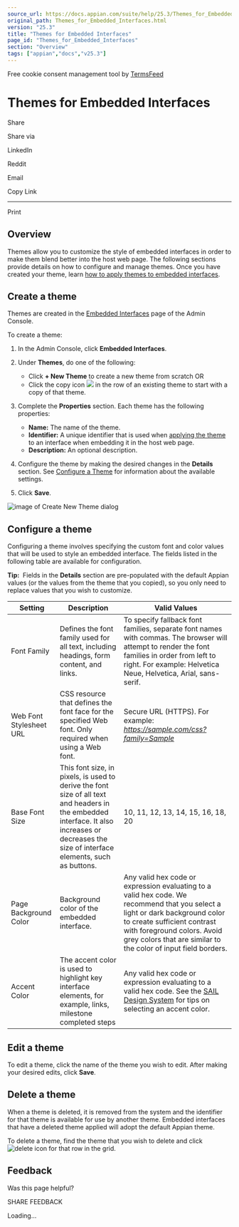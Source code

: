 ```yaml
---
source_url: https://docs.appian.com/suite/help/25.3/Themes_for_Embedded_Interfaces.html
original_path: Themes_for_Embedded_Interfaces.html
version: "25.3"
title: "Themes for Embedded Interfaces"
page_id: "Themes_for_Embedded_Interfaces"
section: "Overview"
tags: ["appian","docs","v25.3"]
---
```



Free cookie consent management tool by [TermsFeed](https://www.termsfeed.com/)

# Themes for Embedded Interfaces

Share

Share via

LinkedIn

Reddit

Email

Copy Link

* * *

Print

## Overview

Themes allow you to customize the style of embedded interfaces in order to make them blend better into the host web page. The following sections provide details on how to configure and manage themes. Once you have created your theme, learn [how to apply themes to embedded interfaces](Embedded_Interfaces.html#apply-a-theme-to-an-embedded-interface).

## Create a theme

Themes are created in the [Embedded Interfaces](Appian_Administration_Console.html#embedded-interfaces) page of the Admin Console.

To create a theme:

1.  In the Admin Console, click **Embedded Interfaces**.
2.  Under **Themes**, do one of the following:
    -   Click **\+ New Theme** to create a new theme from scratch OR
    -   Click the copy icon ![](images/CopyIcon.png) in the row of an existing theme to start with a copy of that theme.
3.  Complete the **Properties** section. Each theme has the following properties:
    -   **Name:** The name of the theme.
    -   **Identifier:** A unique identifier that is used when [applying the theme](Embedded_Interfaces.html#apply-a-theme-to-an-embedded-interface) to an interface when embedding it in the host web page.
    -   **Description:** An optional description.
4.  Configure the theme by making the desired changes in the **Details** section. See [Configure a Theme](#configure-a-theme) for information about the available settings.

5.  Click **Save**.

![image of Create New Theme dialog](images/EmbeddedThemes.png)

## Configure a theme

Configuring a theme involves specifying the custom font and color values that will be used to style an embedded interface. The fields listed in the following table are available for configuration.

**Tip:**  Fields in the **Details** section are pre-populated with the default Appian values (or the values from the theme that you copied), so you only need to replace values that you wish to customize.

| Setting | Description | Valid Values |
| --- | --- | --- |
| Font Family | Defines the font family used for all text, including headings, form content, and links. | To specify fallback font families, separate font names with commas. The browser will attempt to render the font families in order from left to right. For example: Helvetica Neue, Helvetica, Arial, sans-serif. |
| Web Font Stylesheet URL | CSS resource that defines the font face for the specified Web font. Only required when using a Web font. | Secure URL (HTTPS). For example: _https://sample.com/css?family=Sample_ |
| Base Font Size | This font size, in pixels, is used to derive the font size of all text and headers in the embedded interface. It also increases or decreases the size of interface elements, such as buttons. | 10, 11, 12, 13, 14, 15, 16, 18, 20 |
| Page Background Color | Background color of the embedded interface. | Any valid hex code or expression evaluating to a valid hex code. We recommend that you select a light or dark background color to create sufficient contrast with foreground colors. Avoid grey colors that are similar to the color of input field borders. |
| Accent Color | The accent color is used to highlight key interface elements, for example, links, milestone completed steps | Any valid hex code or expression evaluating to a valid hex code. See the [SAIL Design System](sail/ux-site-branding.html#accent-color) for tips on selecting an accent color. |

## Edit a theme

To edit a theme, click the name of the theme you wish to edit. After making your desired edits, click **Save**.

## Delete a theme

When a theme is deleted, it is removed from the system and the identifier for that theme is available for use by another theme. Embedded interfaces that have a deleted theme applied will adopt the default Appian theme.

To delete a theme, find the theme that you wish to delete and click ![delete icon](images/DeleteIcon.png) for that row in the grid.

## Feedback

Was this page helpful?

SHARE FEEDBACK

Loading...